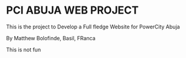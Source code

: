 # PCI ABUJA WEB PROJECT
This is the project to Develop a Full fledge Website for PowerCity Abuja

By Matthew Bolofinde, Basil, FRanca

This is not fun
